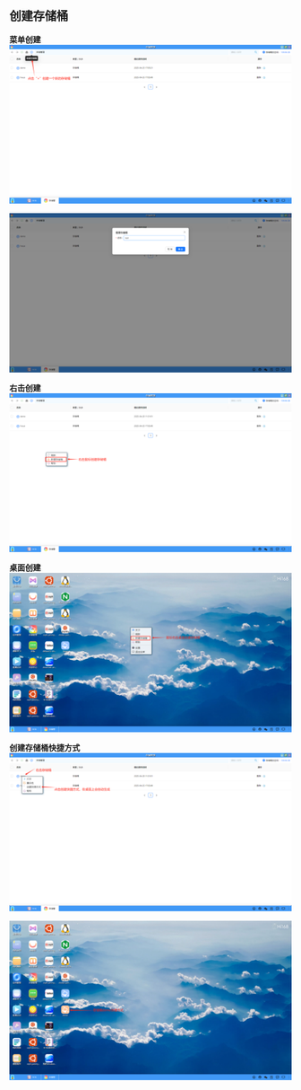## 创建存储桶

**菜单创建**
![alt text](../help_picture/12_storagebucket02.png)

![alt text](../help_picture/12_storagebucket03.png)

**右击创建**
![alt text](../help_picture/12_storagebucket04.png)

**桌面创建**
![alt text](../help_picture/12_storagebucket05.png)

**创建存储桶快捷方式**
![alt text](../help_picture/12_storagebucket06.png)

![alt text](../help_picture/12_storagebucket07.png)